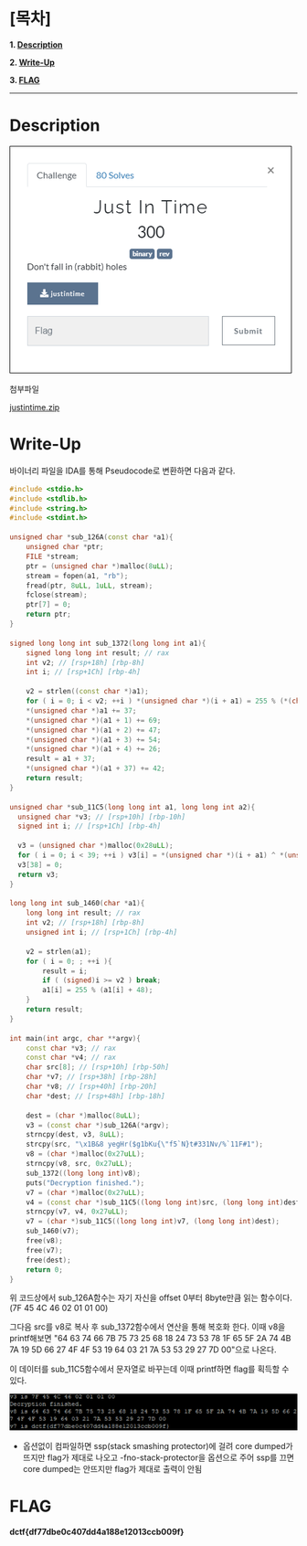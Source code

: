 # [목차]
**1. [Description](#Description)**

**2. [Write-Up](#Write-Up)**

**3. [FLAG](#FLAG)**


***


# **Description**

![](images/2022-05-18-17-43-08.png)

첨부파일

[justintime.zip](https://rdmd.readme.io/docs/code-blocks)


# **Write-Up**

바이너리 파일을 IDA를 통해 Pseudocode로 변환하면 다음과 같다.

```c++
#include <stdio.h>
#include <stdlib.h>
#include <string.h>
#include <stdint.h>

unsigned char *sub_126A(const char *a1){
	unsigned char *ptr;
	FILE *stream;
	ptr = (unsigned char *)malloc(8uLL);
	stream = fopen(a1, "rb");
	fread(ptr, 8uLL, 1uLL, stream);
	fclose(stream);
	ptr[7] = 0;
	return ptr;
}

signed long long int sub_1372(long long int a1){
	signed long long int result; // rax
	int v2; // [rsp+18h] [rbp-8h]
	int i; // [rsp+1Ch] [rbp-4h]

	v2 = strlen((const char *)a1);
	for ( i = 0; i < v2; ++i ) *(unsigned char *)(i + a1) = 255 % (*(char *)(i + a1) + 37);
	*(unsigned char *)a1 += 37;
	*(unsigned char *)(a1 + 1) += 69;
	*(unsigned char *)(a1 + 2) += 47;
	*(unsigned char *)(a1 + 3) += 54;
	*(unsigned char *)(a1 + 4) += 26;
	result = a1 + 37;
	*(unsigned char *)(a1 + 37) += 42;
	return result;
}

unsigned char *sub_11C5(long long int a1, long long int a2){
  unsigned char *v3; // [rsp+10h] [rbp-10h]
  signed int i; // [rsp+1Ch] [rbp-4h]

  v3 = (unsigned char *)malloc(0x28uLL);
  for ( i = 0; i < 39; ++i ) v3[i] = *(unsigned char *)(i + a1) ^ *(unsigned char *)(i % 7 + a2);
  v3[38] = 0;
  return v3;
}

long long int sub_1460(char *a1){
	long long int result; // rax
	int v2; // [rsp+18h] [rbp-8h]
	unsigned int i; // [rsp+1Ch] [rbp-4h]

	v2 = strlen(a1);
	for ( i = 0; ; ++i ){
		result = i;
		if ( (signed)i >= v2 ) break;
		a1[i] = 255 % (a1[i] + 48);
	}
	return result;
}

int main(int argc, char **argv){
	const char *v3; // rax
	const char *v4; // rax
	char src[8]; // [rsp+10h] [rbp-50h]
	char *v7; // [rsp+38h] [rbp-28h]
	char *v8; // [rsp+40h] [rbp-20h]
	char *dest; // [rsp+48h] [rbp-18h]

	dest = (char *)malloc(8uLL);
	v3 = (const char *)sub_126A(*argv);
	strncpy(dest, v3, 8uLL);
	strcpy(src, "\x1B&8 yegHr($g1bKu{\"f5`N}t#331Nv/%`11F#1");
	v8 = (char *)malloc(0x27uLL);
	strncpy(v8, src, 0x27uLL);
	sub_1372((long long int)v8);
	puts("Decryption finished.");
	v7 = (char *)malloc(0x27uLL);
	v4 = (const char *)sub_11C5((long long int)src, (long long int)dest);
	strncpy(v7, v4, 0x27uLL);
	v7 = (char *)sub_11C5((long long int)v7, (long long int)dest);
	sub_1460(v7);
	free(v8);
	free(v7);
	free(dest);
	return 0;
}
```

위 코드상에서 sub_126A함수는 자기 자신을 offset 0부터 8byte만큼 읽는 함수이다. (7F 45 4C 46 02 01 01 00)

그다음 src를 v8로 복사 후 sub_1372함수에서 연산을 통해 복호화 한다. 이때 v8을 printf해보면 "64 63 74 66 7B 75 73 25 68 18 24 73 53 78 1F 65 5F 2A 74 4B 7A 19 5D 66 27 4F 4F 53 19 64 03 21 7A 53 53 29 27 7D 00"으로 나온다.

이 데이터를 sub_11C5함수에서 문자열로 바꾸는데 이때 printf하면 flag를 획득할 수 있다.

![](images/2022-05-18-17-43-53.png)

* 옵션없이 컴파일하면 ssp(stack smashing protector)에 걸려 core dumped가 뜨지만 flag가 제대로 나오고 -fno-stack-protector을 옵션으로 주어 ssp를 끄면 core dumped는 안뜨지만 flag가 제대로 출력이 안됨


# **FLAG**

**dctf{df77dbe0c407dd4a188e12013ccb009f}**